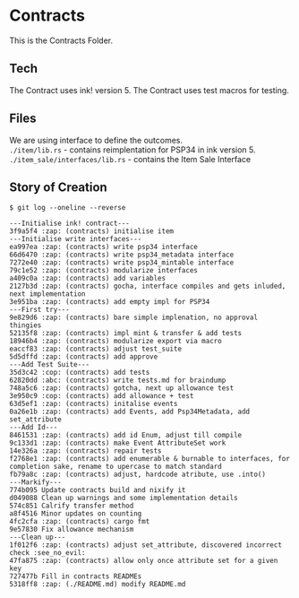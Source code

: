 # Contracts

This is the Contracts Folder.

## Tech 
The Contract uses ink! version 5.
The Contract uses test macros for testing.

## Files
We are using interface to define the outcomes.  
`./item/lib.rs` - contains reimplentation for PSP34 in ink version 5.  
`./item_sale/interfaces/lib.rs` - contains the Item Sale Interface  

## Story of Creation

```
$ git log --oneline --reverse

---Initialise ink! contract---
3f9a5f4 :zap: (contracts) initialise item
---Initialise write interfaces---
ea997ea :zap: (contracts) write psp34 interface
66d6470 :zap: (contracts) write psp34_metadata interface
7272e40 :zap: (contracts) write psp34_mintable interface
79c1e52 :zap: (contracts) modularize interfaces
a409c0a :zap: (contracts) add variables
2127b3d :zap: (contracts) gocha, interface compiles and gets inluded, next implementation
3e951ba :zap: (contracts) add empty impl for PSP34
---First try---
9e829d6 :zap: (contracts) bare simple implenation, no approval thingies
52135f8 :zap: (contracts) impl mint & transfer & add tests
18946b4 :zap: (contracts) modularize export via macro
eaccf83 :zap: (contracts) adjust test_suite
5d5dffd :zap: (contracts) add approve
---Add Test Suite---
35d3c42 :cop: (contracts) add tests
62820dd :abc: (contracts) write tests.md for braindump
748a5c6 :zap: (contracts) gotcha, next up allowance test
3e950c9 :cop: (contracts) add allowance + test
63d5ef1 :zap: (contracts) initalise events
0a26e1b :zap: (contracts) add Events, add Psp34Metadata, add set_attribute
---Add Id---
8461531 :zap: (contracts) add id Enum, adjust till compile
9c133d1 :zap: (contracts) make Event AttributeSet work
14e326a :zap: (contracts) repair tests
f2768e1 :zap: (contracts) add enumerable & burnable to interfaces, for completion sake, rename to upercase to match standard
fb79a8c :zap: (contracts) adjust, hardcode atribute, use .into()
---Markify---
774b095 Update contracts build and nixify it
d049088 Clean up warnings and some implementation details
574c851 Calrify transfer method
a8f4516 Minor updates on counting
4fc2cfa :zap: (contracts) cargo fmt
9e57830 Fix allowance mechanism
---Clean up---
1f012f6 :zap: (contracts) adjust set_attribute, discovered incorrect check :see_no_evil:
47fa875 :zap: (contracts) allow only once attribute set for a given key
727477b Fill in contracts READMEs
5318ff8 :zap: (./README.md) modify README.md
```
